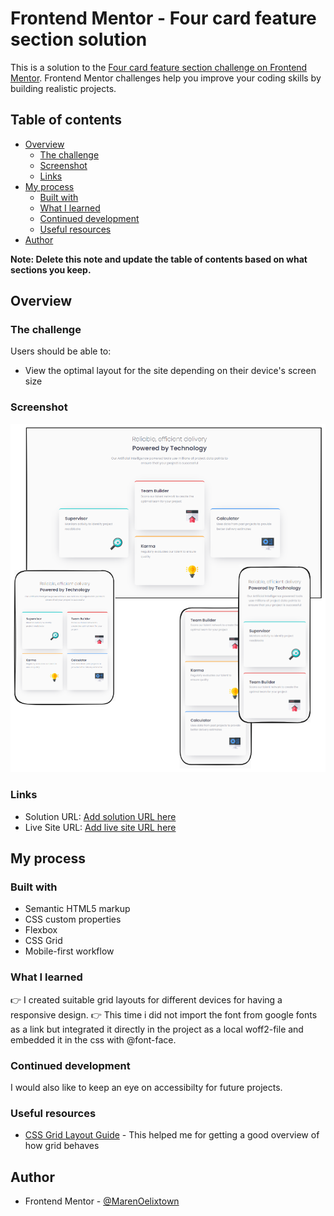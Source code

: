 # Frontend Mentor - Four card feature section solution

This is a solution to the [Four card feature section challenge on Frontend Mentor](https://www.frontendmentor.io/challenges/four-card-feature-section-weK1eFYK). Frontend Mentor challenges help you improve your coding skills by building realistic projects.

## Table of contents

- [Overview](#overview)
  - [The challenge](#the-challenge)
  - [Screenshot](#screenshot)
  - [Links](#links)
- [My process](#my-process)
  - [Built with](#built-with)
  - [What I learned](#what-i-learned)
  - [Continued development](#continued-development)
  - [Useful resources](#useful-resources)
- [Author](#author)

**Note: Delete this note and update the table of contents based on what sections you keep.**

## Overview

### The challenge

Users should be able to:

- View the optimal layout for the site depending on their device's screen size

### Screenshot

![](/assets/images/four-card-feature-section-master_screenshot.png)

### Links

- Solution URL: [Add solution URL here](https://your-solution-url.com)
- Live Site URL: [Add live site URL here](https://your-live-site-url.com)

## My process

### Built with

- Semantic HTML5 markup
- CSS custom properties
- Flexbox
- CSS Grid
- Mobile-first workflow

### What I learned

👉 I created suitable grid layouts for different devices for having a responsive design.
👉 This time i did not import the font from google fonts as a link but integrated it directly in the project as a local woff2-file and embedded it in the css with @font-face.

### Continued development

I would also like to keep an eye on accessibilty for future projects.

### Useful resources

- [CSS Grid Layout Guide](https://css-tricks.com/snippets/css/complete-guide-grid/) - This helped me for getting a good overview of how grid behaves

## Author

- Frontend Mentor - [@MarenOelixtown](https://www.frontendmentor.io/profile/MarenOelixtown)
